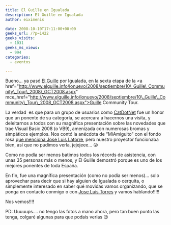 ```yaml
---
title: El Guille en Igualada
description: El Guille en Igualada
author: eiximenis

date: 2008-10-10T17:11:00+00:00
geeks_url: /?p=1422
geeks_visits:
  - 1031
geeks_ms_views:
  - 994
categories:
  - eventos

---
```

Bueno... ya pasó <a href="http://www.elguille.info/" mce_href="http://www.elguille.info/">El Guille</a> por Igualada, en la sexta etapa de la <a href="http://www.elguille.info/lonuevo/2008/septiembre/10\_Guille\_Community\_Tour\_2008\_GCT2008.aspx" mce\_href="http://www.elguille.info/lonuevo/2008/septiembre/10\_Guille\_Community\_Tour\_2008_GCT2008.aspx">Guille Community Tour</a>.

La verdad&nbsp; es que para un grupo de usuarios como <a href="http://www.catdotnet.org" mce_href="http://www.catdotnet.org">CatDotNet</a> fue un honor que un ponente de su categoría, se acercara a hacernos una visita, y deleitarnos a todos con su magnífica presentación sobre las novedades que trae Visual Basic 2008 (o VB9), amenizada con numerosas bromas y simpáticos ejemplos. Nos contó la anécdota de &#8220;MiAmiguito&#8221; con el fondo rosa <a href="//geeks.ms/jllatorre/archive/2008/10/09/el-guille-en-barcelona-5a-parada-del-guille-s-community-tour.aspx">que menciona Jose Luis Latorre</a>, pero nuestro proyector funcionaba bien, así que no pudimos verla, jejejeee... 😛 

Como no podía ser menos batimos todos los récords de asistencia, con unas 35 personas más o menos, y El Guille demostró porque es uno de los mejores ponentes de toda España.

En fin, fue una magnífica presentación (como no podía ser menos)... solo aprovechar para decir que si hay alguien de Igualada o cerquita, o simplemente interesado en saber qué movidas vamos organizando, que se ponga en contacto conmigo o con <a href="//geeks.ms/blogs/jmtorres/default.aspx">Jose Luis Torres</a> y vamos hablando!!!!!

Nos vemos!!!! 

PD: Uuuuups.... no tengo las fotos a mano ahora, pero tan buen punto las tenga, colgaré algunas para que podais verlas 😉